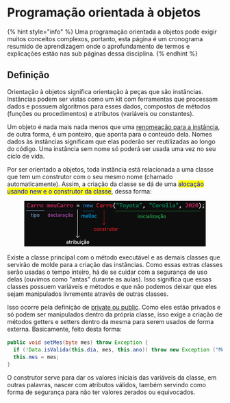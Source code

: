 # Programação orientada à objetos

{% hint style="info" %}
Uma programação orientada a objetos pode exigir muitos conceitos complexos, portanto, esta página é um cronograma resumido de aprendizagem onde o aprofundamento de termos e explicações estão nas sub páginas dessa disciplina.
{% endhint %}

## Definição

Orientação à objetos significa orientação à peças que são instâncias. Instâncias podem ser vistas como um kit com ferramentas que processam dados e possuem algoritmos para esses dados, compostos de métodos (funções ou procedimentos) e atributos (variáveis ou constantes).

Um objeto é nada mais nada menos que uma [renomeação para a instância](instancias-e-objetos.md#instancia-renomeada), de outra forma, é um ponteiro, que aponta para o conteúdo dela. Nomes dados às instâncias significam que elas poderão ser reutilizadas ao longo do código. Uma instância sem nome só poderá ser usada uma vez no seu ciclo de vida.

Por ser orientado a objetos, toda instância está relacionada a uma classe que tem um construtor com o seu mesmo nome (chamado automaticamente). Assim, a criação da classe se dá de uma <mark style="color:blue;">alocação usando new e o construtor da classe</mark>, dessa forma:

<figure><img src="../../.gitbook/assets/definição na criação de instâncias (resumida).png" alt=""><figcaption></figcaption></figure>

Existe a classe principal com o método executável e as demais classes que servirão de molde para a criação das instâncias. Como essas extras classes serão usadas o tempo inteiro, há de se cuidar com a segurança de uso delas (ouvimos como "antas" durante as aulas). Isso significa que essas classes possuem variáveis e métodos e que não podemos deixar que eles sejam manipulados livremente através de outras classes.

Isso ocorre pela definição de [private ou public](classes/#criacao-de-classes-de-forma-segura). Como eles estão privados e só podem ser manipulados dentro da própria classe, isso exige a criação de métodos getters e setters dentro da mesma para serem usados de forma externa. Basicamente, feito desta forma:

```java
public void setMes(byte mes) throw Exception {
  if (!Data.isValida(this.dia, mes, this.ano)) throw new Exception ("Mês inválido");
  this.mes = mes;
}
```

O construtor serve para dar os valores iniciais das variáveis da classe, em outras palavras, nascer com atributos válidos, também servindo como forma de segurança para não ter valores zerados ou equivocados.
